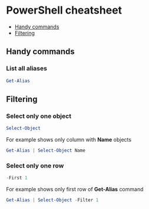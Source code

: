 # PowerShell cheatsheet
 
 * [Handy commands](#handy-commands)
 * [Filtering](#filtering)

## Handy commands  

### List all aliases
```powershell
Get-Alias
```

## Filtering

### Select only one object

```powershell
Select-Object
```

For example shows only column with **Name** objects

```powershell
Get-Alias | Select-Object Name
```

### Select only one row

```powershell
-First 1
```

For example shows only first row of **Get-Alias** command

```powershell
Get-Alias | Select-Object -Filter 1
```
